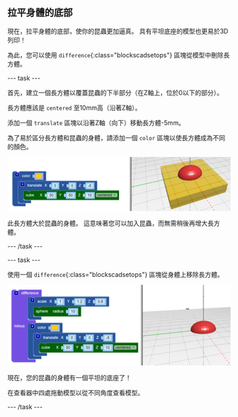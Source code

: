 ## 拉平身體的底部

現在，拉平身體的底部，使你的昆蟲更加逼真。 具有平坦底座的模型也更易於3D列印！

為此，您可以使用 `difference`{:class="blockscadsetops"} 區塊從模型中刪除長方體。

--- task ---

首先，建立一個長方體以覆蓋昆蟲的下半部分（在Z軸上，位於0以下的部分）。

長方體應該是 `centered` 至10mm高（沿著Z軸）。

添加一個 `translate` 區塊以沿著Z軸（向下）移動長方體-5mm。

為了易於區分長方體和昆蟲的身體，請添加一個 `color` 區塊以使長方體成為不同的顏色。

![截圖](images/bug-body-cuboid.png)

此長方體大於昆蟲的身體。 這意味著您可以加入昆蟲，而無需稍後再增大長方體。

--- /task ---

--- task ---

使用一個 `difference`{:class="blockscadsetops"} 區塊從身體上移除長方體。

![截圖](images/bug-difference.png)

現在，您的昆蟲的身體有一個平坦的底座了！

在查看器中四處拖動模型以從不同角度查看模型。

--- /task ---



  
